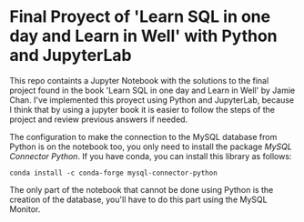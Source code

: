 # Final Proyect of 'Learn SQL in one day and Learn in Well' with Python and JupyterLab

This repo containts a Jupyter Notebook with the solutions to the final project found in the book 'Learn SQL in one day and Learn in Well' by Jamie Chan. I've implemented this proyect using Python and JupyterLab, because I think that by using a jupyter book it is easier to follow the steps of the project and review previous answers if needed. 

The configuration to make the connection to the MySQL database from Python is on the notebook too, you only need to install the package *MySQL Connector Python*. If you have conda, you can install this library as follows:

```
conda install -c conda-forge mysql-connector-python
```

The only part of the notebook that cannot be done using Python is the creation of the database, you'll have to do this part using the MySQL Monitor.